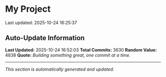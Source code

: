 # My Project


Last updated: 2025-10-24 16:25:37





















































































































































































































































































































































































































































































































































































































































































































































































































































































































































































































































































































































































































































































































































































































































































































































































































































































































































































































































































































































































































































































































































































































































































































































































































































































































































































































































































































































































































































































































































































































































































































































































































































































































































































































































































































































































































































































































































































































































































































































































































































































































































































## Auto-Update Information

**Last Updated:** 2025-10-24 16:52:03
**Total Commits:** 3630
**Random Value:** 4838
**Quote:** _Building something great, one commit at a time._

---
_This section is automatically generated and updated._